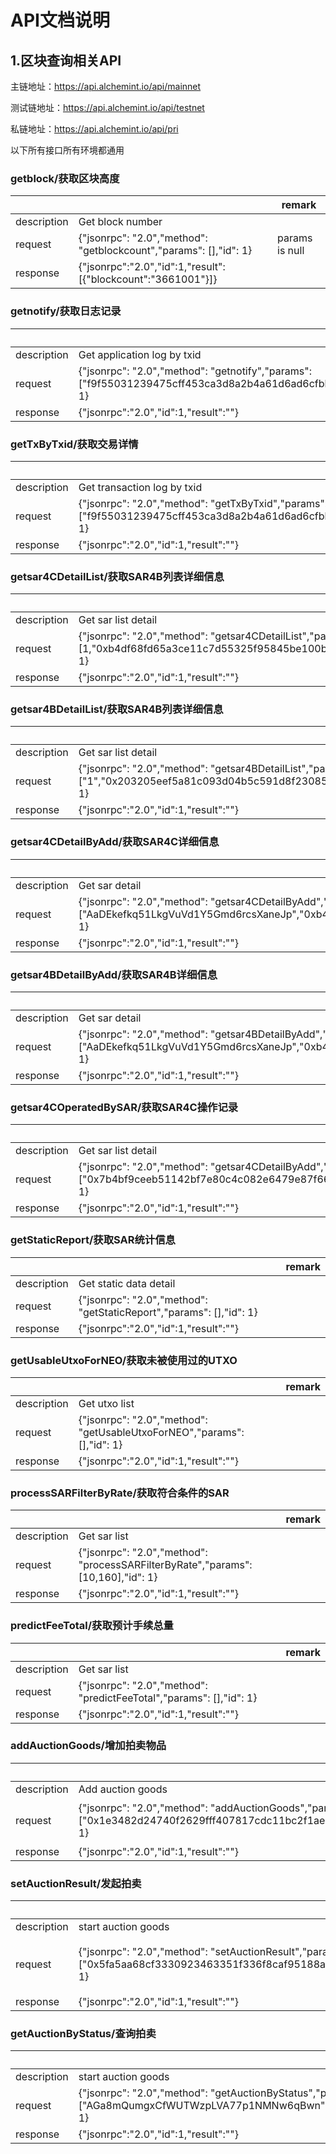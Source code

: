 # API文档说明
## 1.区块查询相关API
主链地址：https://api.alchemint.io/api/mainnet

测试链地址：https://api.alchemint.io/api/testnet

私链地址：https://api.alchemint.io/api/pri

以下所有接口所有环境都通用

###  getblock/获取区块高度
|                |                               |  remark                       |
|----------------|-------------------------------|-------------------------------|
|description     |Get block number               |                               |
|request         |{"jsonrpc": "2.0","method": "getblockcount","params": [],"id": 1}| params is null|
|response        |{"jsonrpc":"2.0","id":1,"result":[{"blockcount":"3661001"}]}     |               |

###  getnotify/获取日志记录
|                |                               |  remark                       |
|----------------|-------------------------------|-------------------------------|
|description     |Get application log by txid    |                               |
|request         |{"jsonrpc": "2.0","method": "getnotify","params":["f9f55031239475cff453ca3d8a2b4a61d6ad6cfbbbeae7770f10e3e357528d0c"],"id": 1}| params is txid|
|response        |{"jsonrpc":"2.0","id":1,"result":""}                          |                  |

###  getTxByTxid/获取交易详情
|                |                               |  remark                       |
|----------------|-------------------------------|-------------------------------|
|description     |Get transaction log by txid    |                               |
|request         |{"jsonrpc": "2.0","method": "getTxByTxid","params": ["f9f55031239475cff453ca3d8a2b4a61d6ad6cfbbbeae7770f10e3e357528d0c"],"id": 1}| params is txid|
|response        |{"jsonrpc":"2.0","id":1,"result":""}                           |                 

###  getsar4CDetailList/获取SAR4B列表详细信息
|                |                               |  remark                       |
|----------------|-------------------------------|-------------------------------|
|description     |Get sar list detail            |                               |
|request         |{"jsonrpc": "2.0","method": "getsar4CDetailList","params": [1,"0xb4df68fd65a3ce11c7d55325f95845be100b9710",10,1],"id": 1}||
|response        |{"jsonrpc":"2.0","id":1,"result":""}                           |     

###  getsar4BDetailList/获取SAR4B列表详细信息
|                |                               |  remark                       |
|----------------|-------------------------------|-------------------------------|
|description     |Get sar list detail            |                               |
|request         |{"jsonrpc": "2.0","method": "getsar4BDetailList","params": ["1","0x203205eef5a81c093d04b5c591d8f2308598caa2",10,1],"id": 1}||
|response        |{"jsonrpc":"2.0","id":1,"result":""}                           |  

###  getsar4CDetailByAdd/获取SAR4C详细信息
|                |                               |  remark                       |
|----------------|-------------------------------|-------------------------------|
|description     |Get sar detail                 |                               |
|request         |{"jsonrpc": "2.0","method": "getsar4CDetailByAdd","params": ["AaDEkefkq51LkgVuVd1Y5Gmd6rcsXaneJp","0xb4df68fd65a3ce11c7d55325f95845be100b9710"],"id": 1}||
|response        |{"jsonrpc":"2.0","id":1,"result":""}                           | 

###  getsar4BDetailByAdd/获取SAR4B详细信息
|                |                               |  remark                       |
|----------------|-------------------------------|-------------------------------|
|description     |Get sar detail                 |                               |
|request         |{"jsonrpc": "2.0","method": "getsar4BDetailByAdd","params": ["AaDEkefkq51LkgVuVd1Y5Gmd6rcsXaneJp","0xb4df68fd65a3ce11c7d55325f95845be100b9710"],"id": 1}||
|response        |{"jsonrpc":"2.0","id":1,"result":""}                           | 

###  getsar4COperatedBySAR/获取SAR4C操作记录
|                |                               |  remark                       |
|----------------|-------------------------------|-------------------------------|
|description     |Get sar list detail            |                               |
|request         |{"jsonrpc": "2.0","method": "getsar4CDetailByAdd","params": ["0x7b4bf9ceeb51142bf7e80c4c082e6479e87f66bfae8238bcbee1da9347892134",100,1],"id": 1}||
|response        |{"jsonrpc":"2.0","id":1,"result":""}                           | 

###  getStaticReport/获取SAR统计信息
|                |                               |  remark                       |
|----------------|-------------------------------|-------------------------------|
|description     |Get static data detail         |                               |
|request         |{"jsonrpc": "2.0","method": "getStaticReport","params": [],"id": 1}||
|response        |{"jsonrpc":"2.0","id":1,"result":""}                           | 

###  getUsableUtxoForNEO/获取未被使用过的UTXO
|                |                               |  remark                       |
|----------------|-------------------------------|-------------------------------|
|description     |Get utxo list                  |                               |
|request         |{"jsonrpc": "2.0","method": "getUsableUtxoForNEO","params": [],"id": 1}||
|response        |{"jsonrpc":"2.0","id":1,"result":""}                           | 

###  processSARFilterByRate/获取符合条件的SAR
|                |                               |  remark                       |
|----------------|-------------------------------|-------------------------------|
|description     |Get sar list                   |                               |
|request         |{"jsonrpc": "2.0","method": "processSARFilterByRate","params": [10,160],"id": 1}||
|response        |{"jsonrpc":"2.0","id":1,"result":""}                           | 

###  predictFeeTotal/获取预计手续总量
|                |                               |  remark                       |
|----------------|-------------------------------|-------------------------------|
|description     |Get sar list                   |                               |
|request         |{"jsonrpc": "2.0","method": "predictFeeTotal","params": [],"id": 1}||
|response        |{"jsonrpc":"2.0","id":1,"result":""}                           | 

###  addAuctionGoods/增加拍卖物品
|                |                               |  remark                       |
|----------------|-------------------------------|-------------------------------|
|description     |Add auction goods                   |                               |
|request         |{"jsonrpc": "2.0","method": "addAuctionGoods","params": ["0x1e3482d24740f2629fff407817cdc11bc2f1ae02","bbb"],"id": 1}|goods合约/goods name|
|response        |{"jsonrpc":"2.0","id":1,"result":""}                           | 

###  setAuctionResult/发起拍卖
|                |                               |  remark                       |
|----------------|-------------------------------|-------------------------------|
|description     |start auction goods                   |                               |
|request         |{"jsonrpc": "2.0","method": "setAuctionResult","params": ["0x5fa5aa68cf3330923463351f336f8caf95188ab5","AGa8mQumgxCfWUTWzpLVA77p1NMNw6qBwn","aaa","1"],"id": 1}|account合约/address/goods name/auction mount|
|response        |{"jsonrpc":"2.0","id":1,"result":""}                           | 

###  getAuctionByStatus/查询拍卖
|                |                               |  remark                       |
|----------------|-------------------------------|-------------------------------|
|description     |start auction goods                   |                               |
|request         |{"jsonrpc": "2.0","method": "getAuctionByStatus","params": ["AGa8mQumgxCfWUTWzpLVA77p1NMNw6qBwn",10,1],"id": 1}|address/pages/index|
|response        |{"jsonrpc":"2.0","id":1,"result":""}                           | 






